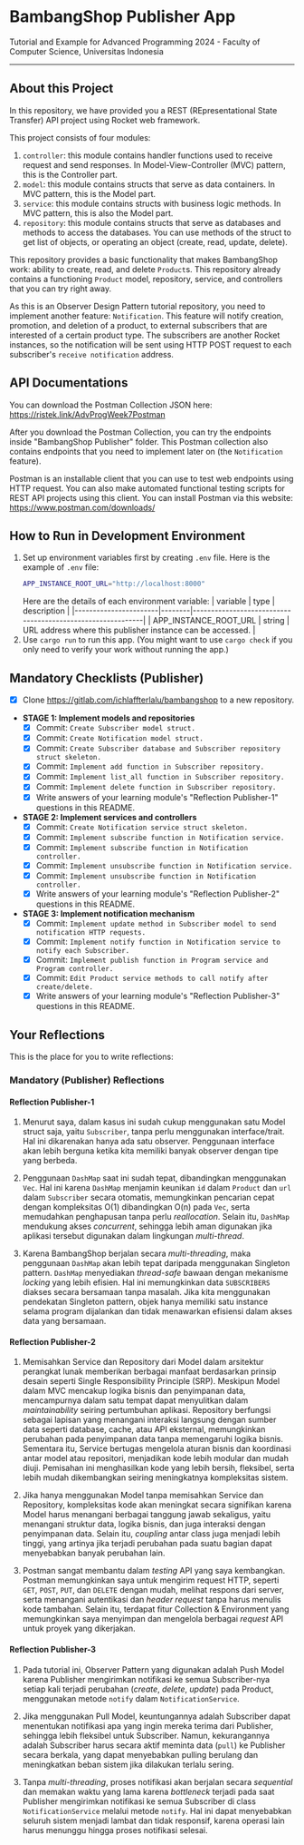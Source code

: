 # BambangShop Publisher App
Tutorial and Example for Advanced Programming 2024 - Faculty of Computer Science, Universitas Indonesia

---

## About this Project
In this repository, we have provided you a REST (REpresentational State Transfer) API project using Rocket web framework.

This project consists of four modules:
1.  `controller`: this module contains handler functions used to receive request and send responses.
    In Model-View-Controller (MVC) pattern, this is the Controller part.
2.  `model`: this module contains structs that serve as data containers.
    In MVC pattern, this is the Model part.
3.  `service`: this module contains structs with business logic methods.
    In MVC pattern, this is also the Model part.
4.  `repository`: this module contains structs that serve as databases and methods to access the databases.
    You can use methods of the struct to get list of objects, or operating an object (create, read, update, delete).

This repository provides a basic functionality that makes BambangShop work: ability to create, read, and delete `Product`s.
This repository already contains a functioning `Product` model, repository, service, and controllers that you can try right away.

As this is an Observer Design Pattern tutorial repository, you need to implement another feature: `Notification`.
This feature will notify creation, promotion, and deletion of a product, to external subscribers that are interested of a certain product type.
The subscribers are another Rocket instances, so the notification will be sent using HTTP POST request to each subscriber's `receive notification` address.

## API Documentations

You can download the Postman Collection JSON here: https://ristek.link/AdvProgWeek7Postman

After you download the Postman Collection, you can try the endpoints inside "BambangShop Publisher" folder.
This Postman collection also contains endpoints that you need to implement later on (the `Notification` feature).

Postman is an installable client that you can use to test web endpoints using HTTP request.
You can also make automated functional testing scripts for REST API projects using this client.
You can install Postman via this website: https://www.postman.com/downloads/

## How to Run in Development Environment
1.  Set up environment variables first by creating `.env` file.
    Here is the example of `.env` file:
    ```bash
    APP_INSTANCE_ROOT_URL="http://localhost:8000"
    ```
    Here are the details of each environment variable:
    | variable              | type   | description                                                |
    |-----------------------|--------|------------------------------------------------------------|
    | APP_INSTANCE_ROOT_URL | string | URL address where this publisher instance can be accessed. |
2.  Use `cargo run` to run this app.
    (You might want to use `cargo check` if you only need to verify your work without running the app.)

## Mandatory Checklists (Publisher)
-   [X] Clone https://gitlab.com/ichlaffterlalu/bambangshop to a new repository.
-   **STAGE 1: Implement models and repositories**
    -   [X] Commit: `Create Subscriber model struct.`
    -   [X] Commit: `Create Notification model struct.`
    -   [X] Commit: `Create Subscriber database and Subscriber repository struct skeleton.`
    -   [X] Commit: `Implement add function in Subscriber repository.`
    -   [X] Commit: `Implement list_all function in Subscriber repository.`
    -   [X] Commit: `Implement delete function in Subscriber repository.`
    -   [X] Write answers of your learning module's "Reflection Publisher-1" questions in this README.
-   **STAGE 2: Implement services and controllers**
    -   [X] Commit: `Create Notification service struct skeleton.`
    -   [X] Commit: `Implement subscribe function in Notification service.`
    -   [X] Commit: `Implement subscribe function in Notification controller.`
    -   [X] Commit: `Implement unsubscribe function in Notification service.`
    -   [X] Commit: `Implement unsubscribe function in Notification controller.`
    -   [X] Write answers of your learning module's "Reflection Publisher-2" questions in this README.
-   **STAGE 3: Implement notification mechanism**
    -   [X] Commit: `Implement update method in Subscriber model to send notification HTTP requests.`
    -   [X] Commit: `Implement notify function in Notification service to notify each Subscriber.`
    -   [X] Commit: `Implement publish function in Program service and Program controller.`
    -   [X] Commit: `Edit Product service methods to call notify after create/delete.`
    -   [X] Write answers of your learning module's "Reflection Publisher-3" questions in this README.

## Your Reflections
This is the place for you to write reflections:

### Mandatory (Publisher) Reflections

#### Reflection Publisher-1
1. Menurut saya, dalam kasus ini sudah cukup menggunakan satu Model struct saja, yaitu `Subscriber`, tanpa perlu menggunakan interface/trait. Hal ini dikarenakan hanya ada satu observer. Penggunaan interface akan lebih berguna ketika kita memiliki banyak observer dengan tipe yang berbeda.

2. Penggunaan `DashMap` saat ini sudah tepat, dibandingkan menggunakan `Vec`. Hal ini karena `DashMap` menjamin keunikan `id` dalam `Product` dan `url` dalam `Subscriber` secara otomatis, memungkinkan pencarian cepat dengan kompleksitas O(1) dibandingkan O(n) pada `Vec`, serta memudahkan penghapusan tanpa perlu _reallocation_. Selain itu, `DashMap` mendukung akses _concurrent_, sehingga lebih aman digunakan jika aplikasi tersebut digunakan dalam lingkungan _multi-thread_.

3. Karena BambangShop berjalan secara _multi-threading_, maka penggunaan `DashMap` akan lebih tepat daripada menggunakan Singleton pattern. `DashMap` menyediakan _thread-safe_ bawaan dengan mekanisme _locking_ yang lebih efisien. Hal ini memungkinkan data `SUBSCRIBERS` diakses secara bersamaan tanpa masalah. Jika kita menggunakan pendekatan Singleton pattern, objek hanya memiliki satu instance selama program dijalankan dan tidak menawarkan efisiensi dalam akses data yang bersamaan.

#### Reflection Publisher-2
1. Memisahkan Service dan Repository dari Model dalam arsitektur perangkat lunak memberikan berbagai manfaat berdasarkan prinsip desain seperti Single Responsibility Principle (SRP). Meskipun Model dalam MVC mencakup logika bisnis dan penyimpanan data, mencampurnya dalam satu tempat dapat menyulitkan dalam _maintainability_ seiring pertumbuhan aplikasi. Repository berfungsi sebagai lapisan yang menangani interaksi langsung dengan sumber data seperti database, cache, atau API eksternal, memungkinkan perubahan pada penyimpanan data tanpa memengaruhi logika bisnis. Sementara itu, Service bertugas mengelola aturan bisnis dan koordinasi antar model atau repositori, menjadikan kode lebih modular dan mudah diuji. Pemisahan ini menghasilkan kode yang lebih bersih, fleksibel, serta lebih mudah dikembangkan seiring meningkatnya kompleksitas sistem.

2. Jika hanya menggunakan Model tanpa memisahkan Service dan Repository, kompleksitas kode akan meningkat secara signifikan karena Model harus menangani berbagai tanggung jawab sekaligus, yaitu menangani struktur data, logika bisnis, dan juga interaksi dengan penyimpanan data. Selain itu, _coupling_ antar class juga menjadi lebih tinggi, yang artinya jika terjadi perubahan pada suatu bagian dapat menyebabkan banyak perubahan lain.

3. Postman sangat membantu dalam _testing_ API yang saya kembangkan. Postman memungkinkan saya untuk mengirim request HTTP, seperti `GET`, `POST`, `PUT`, dan `DELETE` dengan mudah, melihat respons dari server, serta menangani autentikasi dan _header request_ tanpa harus menulis kode tambahan. Selain itu, terdapat fitur Collection & Environment yang memungkinkan saya menyimpan dan mengelola berbagai _request_ API untuk proyek yang dikerjakan.

#### Reflection Publisher-3
1. Pada tutorial ini, Observer Pattern yang digunakan adalah Push Model karena Publisher mengirimkan notifikasi ke semua Subscriber-nya setiap kali terjadi perubahan (_create_, _delete_, _update_) pada Product, menggunakan metode `notify` dalam `NotificationService`.

2. Jika menggunakan Pull Model, keuntungannya adalah Subscriber dapat menentukan notifikasi apa yang ingin mereka terima dari Publisher, sehingga lebih fleksibel untuk Subscriber. Namun, kekurangannya adalah Subscriber harus secara aktif meminta data (`pull`) ke Publisher secara berkala, yang dapat menyebabkan pulling berulang dan meningkatkan beban sistem jika dilakukan terlalu sering.

3. Tanpa _multi-threading_, proses notifikasi akan berjalan secara _sequential_ dan memakan waktu yang lama karena _bottleneck_ terjadi pada saat Publisher mengirimkan notifikasi ke semua Subscriber di class `NotificationService` melalui metode `notify`. Hal ini dapat menyebabkan seluruh sistem menjadi lambat dan tidak responsif, karena operasi lain harus menunggu hingga proses notifikasi selesai.
